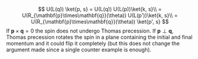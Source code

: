 $$
U(L(q)) \ket{p, s} = U(L(q)) U(L(p))\ket{k, s}\\
 = U(R_{\mathbf{p}\times\mathbf{q}}(\theta)) U(L(p'))\ket{k, s}\\
= U(R_{\mathbf{p}\times\mathbf{q}}(\theta)) \ket{p', s}
$$
If $\mathbf{p} \times \mathbf{q} = 0$ the spin does not undergo Thomas precession. If $\mathbf{p} \perp \mathbf{q}$, Thomas precession rotates the spin in a plane containing the initial and final momentum and it could flip it completely (but this does not change the argument made since a single counter example is enough). 